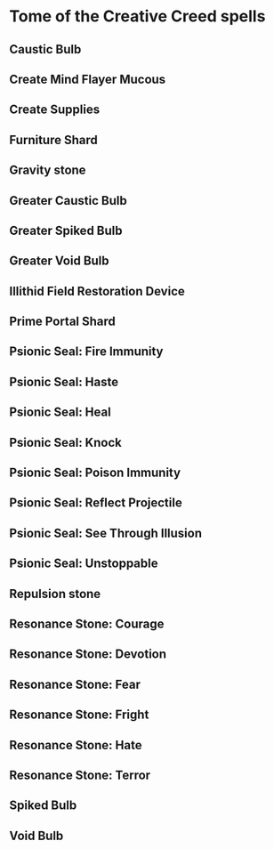 # Tome of the Creative Creed spells

## Caustic Bulb
<!-- h15232c85g8fceg4dccga93egf73a4137846d -->
## Create Mind Flayer Mucous
<!-- h5d413befgcb10g408cgb92bg64e03f434af6 -->
## Create Supplies
<!-- h822b390dg80e2g4750g8d44g8da9927ce566 -->
## Furniture Shard
<!-- h08cc55e8gf417g4835g9e22g9a9a40cb155d -->
## Gravity stone
<!-- h3b028120g0a59g422cgb810gfa413d584b62 -->
## Greater Caustic Bulb
<!-- hd3d0373cg908bg4f05g9c90g9621121fc84d -->
## Greater Spiked Bulb
<!-- h441dee18gc032g49bag905eg50bc98538784 -->
## Greater Void Bulb
<!-- h9fcbbd69gef28g4ad4gb737g4b5063ef0462 -->
## Illithid Field Restoration Device
<!-- h4ad25208gffb7g441cgb3ecga64a7a2677f1 -->
## Prime Portal Shard
<!-- h5f6465bbg5051g4057g9e6egab45e3b2fdfc -->
## Psionic Seal: Fire Immunity
<!-- h866b255eg82b4g4aeeg94d7g5c2d0254e25d -->
## Psionic Seal: Haste
<!-- h99009921g107fg466agb0f7g5097b748c6ab -->
## Psionic Seal: Heal
<!-- hd1114bddg461fg495dga5fbgecf55de64c9b -->
## Psionic Seal: Knock
<!-- hd6fd0b4bg8468g4b36ga5f3g7b103e8e44d6 -->
## Psionic Seal: Poison Immunity
<!-- h7b70bb9dg8dfeg4a3fgb561geba7e820f8b6 -->
## Psionic Seal: Reflect Projectile
<!-- hcd162694g01f0g4164g9939gfb993ddb55cd -->
## Psionic Seal: See Through Illusion
<!-- hfb9ee09bg36eag4796g879fg50b88370f167 -->
## Psionic Seal: Unstoppable
<!-- h9920afd9gc248g485fgad27g110b12520cfb -->
## Repulsion stone
<!-- h57d5f0bage1d3g477cga8fcgcc89e8f8a062 -->
## Resonance Stone: Courage
<!-- hdb6a68bcg7785g459egaad0gcbb1c1251f85 -->
## Resonance Stone: Devotion
<!-- hcbaccc26ge760g45afgb70cg7e143d93e52b -->
## Resonance Stone: Fear
<!-- he3825285g4d70g43e0gbd9bg9656c1248805 -->
## Resonance Stone: Fright
<!-- he4a22ec0gf3dcg46c8g9341g8b409b0ce659 -->
## Resonance Stone: Hate
<!-- h5a2b49a1g5272g43cbgbe48ge8817d2d07e1 -->
## Resonance Stone: Terror
## Spiked Bulb
## Void Bulb